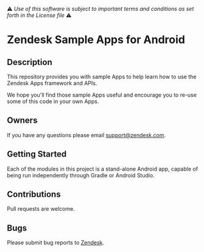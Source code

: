 :warning: *Use of this software is subject to important terms and conditions as set forth in the License file* :warning:

# Zendesk Sample Apps for Android

## Description
This repository provides you with sample Apps to help learn how to use the Zendesk Apps framework and APIs.

We hope you'll find those sample Apps useful and encourage you to re-use some of this code in your own Apps.   
 
## Owners
If you have any questions please email support@zendesk.com.
 
## Getting Started
Each of the modules in this project is a stand-alone Android app, capable of being run independently through Gradle or Android Studio. 

## Contributions
Pull requests are welcome.
 
## Bugs
Please submit bug reports to [Zendesk](https://support.zendesk.com/hc/en-us/articles/4408843597850).
 
